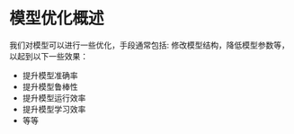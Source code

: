 # 模型优化概述

我们对模型可以进行一些优化，手段通常包括: 修改模型结构，降低模型参数等，以起到以下一些效果：

- 提升模型准确率
- 提升模型鲁棒性
- 提升模型运行效率
- 提升模型学习效率
- 等等